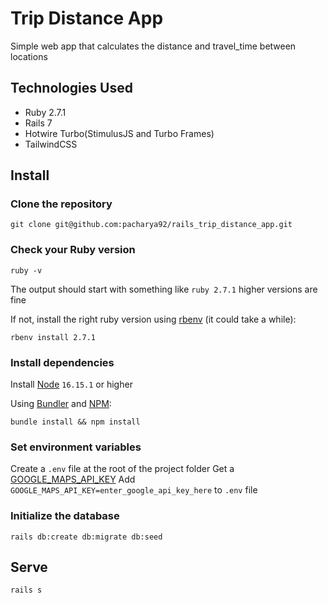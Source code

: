 # Trip Distance App

Simple web app that calculates the distance and travel_time between locations

## Technologies Used
- Ruby 2.7.1
- Rails 7 
- Hotwire Turbo(StimulusJS and Turbo Frames)
- TailwindCSS 

## Install

### Clone the repository

```shell
git clone git@github.com:pacharya92/rails_trip_distance_app.git
```

### Check your Ruby version

```shell
ruby -v
```

The output should start with something like `ruby 2.7.1` higher versions are fine 

If not, install the right ruby version using [rbenv](https://github.com/rbenv/rbenv) (it could take a while):

```shell
rbenv install 2.7.1
```

### Install dependencies

Install [Node](https://nodejs.org/en/) `16.15.1` or higher 

Using [Bundler](https://github.com/bundler/bundler) and [NPM](https://nodejs.org/en/):

```shell
bundle install && npm install
```

### Set environment variables
Create a `.env` file at the root of the project folder
Get a [GOOGLE_MAPS_API_KEY](https://developers.google.com/maps)
Add `GOOGLE_MAPS_API_KEY=enter_google_api_key_here` to `.env` file

### Initialize the database

```shell
rails db:create db:migrate db:seed
```

## Serve

```shell
rails s
```


